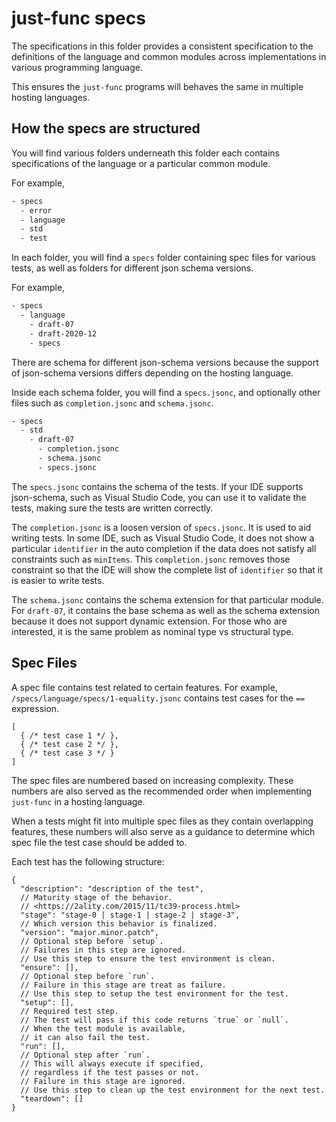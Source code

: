 # just-func specs

The specifications in this folder provides a consistent specification to the definitions of the language and common modules across implementations in various programming language.

This ensures the `just-func` programs will behaves the same in multiple hosting languages.

## How the specs are structured

You will find various folders underneath this folder each contains specifications of the language or a particular common module.

For example,

```sh
- specs
  - error
  - language
  - std
  - test
```

In each folder, you will find a `specs` folder containing spec files for various tests,
as well as folders for different json schema versions.

For example,

```sh
- specs
  - language
    - draft-07
    - draft-2020-12
    - specs
```

There are schema for different json-schema versions because the support of json-schema versions differs depending on the hosting language.

Inside each schema folder, you will find a `specs.jsonc`,
and optionally other files such as `completion.jsonc` and `schema.jsonc`.

```sh
- specs
  - std
    - draft-07
      - completion.jsonc
      - schema.jsonc
      - specs.jsonc
```

The `specs.jsonc` contains the schema of the tests.
If your IDE supports json-schema, such as Visual Studio Code,
you can use it to validate the tests,
making sure the tests are written correctly.

The `completion.jsonc` is a loosen version of `specs.jsonc`.
It is used to aid writing tests.
In some IDE, such as Visual Studio Code,
it does not show a particular `identifier` in the auto completion if the data does not satisfy all constraints such as `minItems`.
This `completion.jsonc` removes those constraint so that the IDE will show the complete list of `identifier` so that it is easier to write tests.

The `schema.jsonc` contains the schema extension for that particular module.
For `draft-07`, it contains the base schema as well as the schema extension because it does not support dynamic extension.
For those who are interested, it is the same problem as nominal type vs structural type.

## Spec Files

A spec file contains test related to certain features.
For example,
`/specs/language/specs/1-equality.jsonc` contains test cases for the `==` expression.

```jsonc
[
  { /* test case 1 */ },
  { /* test case 2 */ },
  { /* test case 3 */ }
]
```

The spec files are numbered based on increasing complexity.
These numbers are also served as the recommended order when implementing `just-func` in a hosting language.

When a tests might fit into multiple spec files as they contain overlapping features, these numbers will also serve as a guidance to determine which spec file the test case should be added to.

Each test has the following structure:

```jsonc
{
  "description": "description of the test",
  // Maturity stage of the behavior.
  // <https://2ality.com/2015/11/tc39-process.html>
  "stage": "stage-0 | stage-1 | stage-2 | stage-3",
  // Which version this behavior is finalized.
  "version": "major.minor.patch",
  // Optional step before `setup`.
  // Failures in this step are ignored.
  // Use this step to ensure the test environment is clean.
  "ensure": [],
  // Optional step before `run`.
  // Failure in this stage are treat as failure.
  // Use this step to setup the test environment for the test.
  "setup": [],
  // Required test step.
  // The test will pass if this code returns `true` or `null`.
  // When the test module is available,
  // it can also fail the test.
  "run": [],
  // Optional step after `run`.
  // This will always execute if specified,
  // regardless if the test passes or not.
  // Failure in this stage are ignored.
  // Use this step to clean up the test environment for the next test.
  "teardown": []
}
```
